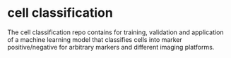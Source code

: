 # cell classification

The cell classification repo contains for training, validation and application of a machine learning model that classifies cells into marker positive/negative for arbitrary markers and different imaging platforms.